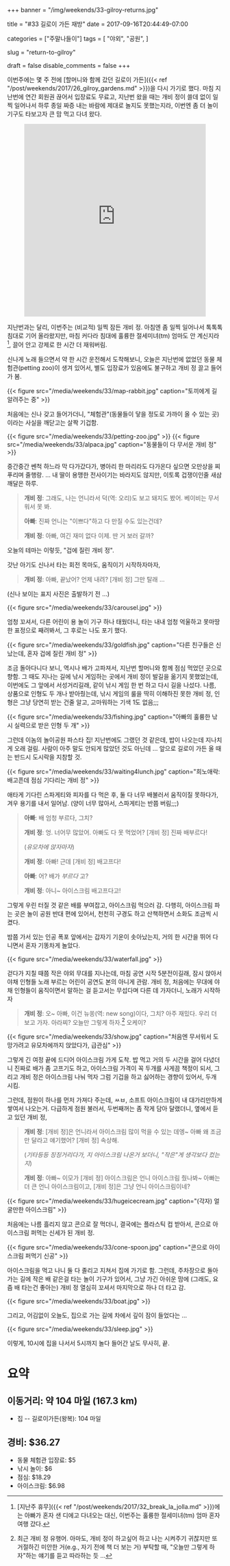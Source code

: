 +++
banner = "/img/weekends/33-gilroy-returns.jpg"

title = "#33 길로이 가든 재방"
date = 2017-09-16T20:44:49-07:00

categories = ["주말나들이"]
tags = [
    "야외",
    "공원",
]

slug = "return-to-gilroy"

draft = false
disable_comments = false
+++

이번주에는 몇 주 전에 [할머니와 함께 갔던 길로이 가든]({{<
ref "/post/weekends/2017/26_gilroy_gardens.md" >}})을 다시 가기로 했다.
마침 지난번에 연간 회원권 끊어서 입장료도 무료고, 지난번 왔을 때는 개비 정이
쓸데 없이 일찍 일어나서 하루 종일 짜증 내는 바람에 제대로 놀지도 못했는지라,
이번엔 좀 더 놀이 기구도 타보고자 큰 맘 먹고 다녀 왔다.

<!--more-->

<figure>
<iframe src="https://www.google.com/maps/embed?pb=!1m18!1m12!1m3!1d3186.201019341095!2d-121.63124928433105!3d37.00500046384339!2m3!1f0!2f0!3f0!3m2!1i1024!2i768!4f13.1!3m3!1m2!1s0x808e1df89d8c43e1%3A0x3667230a2c7a94ff!2sGilroy+Gardens+Family+Theme+Park!5e0!3m2!1sen!2sus!4v1501385938839"
width="100%" height="450" frameborder="0" style="border:0" allowfullscreen></iframe>
</figure>

지난번과는 달리, 이번주는 (비교적) 일찍 잠든 개비 정. 아침엔 좀 일찍 일어나서
톡톡톡 침대로 기어 올라왔지만, 마침 커다라 침대에 훌륭한 절세미녀(tm) 엄마도
안 계신지라[^1], 끌어 안고 강제로 한 시간 더 재워버림.

[^1]: [지난주 휴무]({{< ref "/post/weekends/2017/32_break_la_jolla.md" >}})에는 아빠가 혼자 샌 디에고 다녀오는 대신, 이번주는 훌륭한 절세미녀(tm) 엄마 혼자 여행 갔다.

신나게 노래 들으면서 약 한 시간 운전해서 도착해보니, 오늘은 지난번에 없었던
동물 체험관(petting zoo)이 생겨 있어서, 별도 입장료가 있음에도 불구하고 개비
정 끌고 들어가 봄.

{{< figure src="/media/weekends/33/map-rabbit.jpg"
  caption="토끼에게 길 알려주는 중" >}}

처음에는 신나 갖고 들어가더니, "체험관"(동물들이 닿을 정도로 가까이 올 수 있는
곳)이라는 사실을 깨닫고는 살짝 기겁함.

{{< figure src="/media/weekends/33/petting-zoo.jpg" >}}
{{< figure src="/media/weekends/33/alpaca.jpg"
  caption="동물들이 다 무서운 개비 정" >}}

중간중간 쎈척 하느라 막 다가갔다가, 병아리 한 마리라도 다가온다 싶으면 오만상을
찌푸리며 줄행랑. … 내 딸이 용맹한 전사이기는 바라지도 않지만, 이토록 겁쟁이인줄
새삼 깨달은 하루.

> **개비 정**: 그래도, 나는 언니라서 덕(역: 오리)도 보고 돼지도 봤어. 베이비는
> 무서워서 못 봐.
>
> **아빠**: 진짜 언니는 "이쁘다"하고 다 만질 수도 있는건데?
>
> **개비 정**: 아빠, 여긴 재미 없다 이제. 딴 거 보러 갈까?

오늘의 테마는 이렇듯, "겁에 질린 개비 정".

갓난 아기도 신나서 타는 회전 목마도, 움직이기 시작하자마자,

> **개비 정**: 아빠, 끝났어? 언제 내려? [개비 정] 그만 탈래 …

(신나 보이는 표지 사진은 출발하기 전 …)

{{< figure src="/media/weekends/33/carousel.jpg" >}}

엄청 꼬셔서, 다른 어린이 용 놀이 기구 하나 태웠더니, 타는 내내 엄청 억울하고
못마땅한 표정으로 째려봐서, 그 후로는 나도 포기 했다.

{{< figure src="/media/weekends/33/goldfish.jpg"
  caption="다른 친구들은 신났는데, 혼자 겁에 질린 개비 정" >}}

조금 돌아다니다 보니, 역시나 배가 고파져서, 지난번 할머니와 함께 점심 먹었던
곳으로 향함. 그 때도 지나는 길에 낚시 게임하는 곳에서 개비 정이 발길을
옮기지 못했었는데, 이번에도 그 앞에서 서성거리길래, 같이 낚시 게임 한 번 하고
다시 길을 나섰다. 나름, 상품으로 인형도 두 개나 받아줬는데, 낚시 게임의 룰을
딱히 이해하진 못한 개비 정, 인형은 그냥 당연히 받는 건줄 알고, 고마워하는
기색 1도 없음;;;

{{< figure src="/media/weekends/33/fishing.jpg"
  caption="아빠의 훌륭한 낚시 실력으로 받은 인형 두 개" >}}

그런데 이놈의 놀이공원 파스타 집! 지난번에도 그랬던 것 같은데, 밥이 나오는데
지나치게 오래 걸림. 사람이 아주 말도 안되게 많았던 것도 아닌데 … 앞으로 길로이
가든 올 때는 반드시 도시락을 지참할 것.

{{< figure src="/media/weekends/33/waiting4lunch.jpg"
  caption="희노애락: 배고픈데 점심 기다리는 개비 정" >}}

애타게 기다린 스파게티와 피자를 다 먹은 후, 둘 다 너무 배불러서 움직이질
못하다가, 겨우 용기를 내서 일어남. (양이 너무 많아서, 스파게티는 반쯤 버림;;;)

> **아빠**: 배 엄청 부르다, 그치?
>
> **개비 정**: 엉. 너어무 많았어. 아빠도 다 못 먹었어? [개비 정] 진짜 배부르다!
>
> (_유모차에 앉자마자_)
>
> **개비 정**: 아빠! 근데 [개비 정] 배고프다!
>
> **아빠**: 어? 배가 _부르다_ 고?
>
> **개비 정**: 아니~ 아이스크림 배고프다고!

그렇게 우린 터질 것 같은 배를 부여잡고, 아이스크림 먹으러 감. 다행히,
아이스크림 파는 곳은 놀이 공원 반대 편에 있어서, 천천히 구경도 하고 산책하면서
소화도 조금씩 시켰다.

밤쯤 가서 있는 인공 폭포 앞에서는 갑자기 기운이 솟아났는지, 거의 한 시간을 뛰어
다니면서 혼자 기똥차게 놀았다.

{{< figure src="/media/weekends/33/waterfall.jpg" >}}

걷다가 지칠 때쯤 작은 야외 무대를 지나는데, 마침 공연 시작 5분전이길래, 잠시
앉아서 야채 인형들 노래 부르는 어린이 공연도 본의 아니게 관람. 개비 정,
처음에는 무대에 야채 인형들이 움직이면서 말하는 걸 듣고서는 무섭다며 다른
데 가자더니, 노래가 시작하자

> **개비 정**: 오~ 아빠, 이건 뉴쏭(역: new song)이다, 그치? 아주 재밌다.
우리 더 보고 가자. 아라찌? 오늘만 그렇게 하자.[^2] 오케이?

[^2]: 최근 개비 정 유행어. 아마도, 개비 정이 하고싶어 하고 나는 시켜주기 귀찮지만 또 거절하긴 미안한 거(e.g., 자기 전에 책 더 보는 거) 부탁할 때, "오늘만 그렇게 하자"하는 얘기를 듣고 따라하는 듯 …

{{< figure
  src="/media/weekends/33/show.jpg"
  caption="처음엔 무서워서 도망가려고 유모차에까지 앉았다가, 급관심" >}}

그렇게 긴 여정 끝에 드디어 아이스크림 가게 도착. 밥 먹고 거의 두 시간을 걸어
다녔더니 진짜로 배가 좀 고프기도 하고, 아이스크림 가격이 꼭 두개를 사게끔
책정이 되서, 그리고 개비 정은 아이스크림 나눠 먹자 그럼 기겁을 하고 싫어하는
경향이 있어서, 두개 시킴.

그런데, 점원이 하나를 먼저 가져다 주는데, ㅆㅂ, 소프트 아이스크림이
내 대가리만하게 쌓여서 나오는거. 다급하게 점원 불러서, 두번째꺼는 좀 작게 담아
달랬더니, 옆에서 듣고 있던 개비 정,

> **개비 정**: [개비 정]은 언니라서 아이스크림 많이 먹을 수 있는 데엥~ 아빠 왜
> 조금만 달라고 얘기했어? [개비 정] 속상해.
>
> (_기타등등 징징거리다가, 지 아이스크림 나온거 보더니, "작은"게 생각보다 컸는지_)
>
> **개비 정**: 아빠~ 이모가 [개비 정] 아이스크림은 언니 아이스크림 줬나봐~
> 아빠는 더 큰 언니 아이스크림이고, [개비 정]은 그냥 언니 아이스크림이네?

{{< figure
  src="/media/weekends/33/hugeicecream.jpg"
  caption="(각자) 얼굴만한 아이스크림" >}}

처음에는 나름 흘리지 않고 콘으로 잘 먹더니, 결국에는 플라스틱 컵 받아서,
콘으로 아이스크림 퍼먹는 신세가 된 개비 정.

{{< figure
  src="/media/weekends/33/cone-spoon.jpg"
  caption="콘으로 아이스크림 퍼먹기 신공" >}}

아이스크림을 먹고 나니 둘 다 졸리고 지쳐서 집에 가기로 함.
그런데, 주차장으로 돌아 가는 길에 작은 배 같은걸 타는 놀이 기구가 있어서, 그냥
가긴 아쉬운 맘에 (그래도, 요즘 배 타는건 좋아는) 개비 정 열심히 꼬셔서
마지막으로 하나 더 타고 감.

{{< figure src="/media/weekends/33/boat.jpg" >}}

그리고, 어김없이 오늘도, 집으로 가는 길에 차에서 깊이 잠이 들었다는 …

{{< figure src="/media/weekends/33/sleep.jpg" >}}

이렇게, 10시에 집을 나서서 5시까지 놀다 들어간 날도 무사히, 끝.

# 요약

## 이동거리: 약 104 마일 (167.3 km)

- 집 -- 길로이가든(왕복): 104 마일

## 경비: $36.27

- 동물 체험관 입장료: $5
- 낚시 놀이: $6
- 점심: $18.29
- 아이스크림: $6.98
